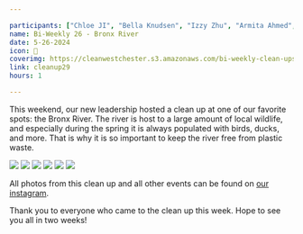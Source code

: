 ```yaml
---

participants: ["Chloe JI", "Bella Knudsen", "Izzy Zhu", "Armita Ahmed", "Sonja Xie", "Linda Zhang", "Anja Krause"]
name: Bi-Weekly 26 - Bronx River
date: 5-26-2024
icon: 🌳
coverimg: https://cleanwestchester.s3.amazonaws.com/bi-weekly-clean-ups/clean-up-30/cleanup29-1.jpg
link: cleanup29
hours: 1

---
```


This weekend, our new leadership hosted a clean up at one of our favorite spots: the Bronx River. The river is host to a large amount of local wildlife, and especially during the spring it is always populated with birds, ducks, and more. That is why it is so important to keep the river free from plastic waste. 

![](https://cleanwestchester.s3.amazonaws.com/bi-weekly-clean-ups/clean-up-30/cleanup29-2.JPG)
![](https://cleanwestchester.s3.amazonaws.com/bi-weekly-clean-ups/clean-up-30/cleanup29-5.JPG)
![](https://cleanwestchester.s3.amazonaws.com/bi-weekly-clean-ups/clean-up-30/cleanup29-7.JPG)
![](https://cleanwestchester.s3.amazonaws.com/bi-weekly-clean-ups/clean-up-30/cleanup29-3.JPG)
![](https://cleanwestchester.s3.amazonaws.com/bi-weekly-clean-ups/clean-up-30/cleanup29-9.JPG)
![](https://cleanwestchester.s3.amazonaws.com/bi-weekly-clean-ups/clean-up-30/cleanup29-10.JPG)

All photos from this clean up and all other events can be found on [our instagram](https://www.instagram.com/cleanwestchester/).

Thank you to everyone who came to the clean up this week. Hope to see you all in two weeks!